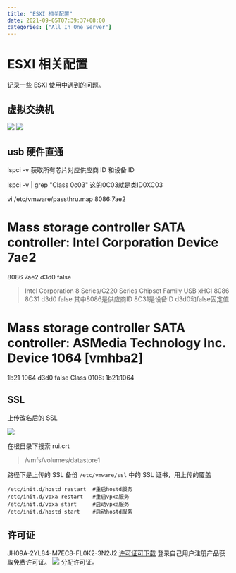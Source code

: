```yaml
---
title: "ESXI 相关配置"
date: 2021-09-05T07:39:37+08:00
categories: ["All In One Server"]
---
```


# ESXI 相关配置
记录一些 ESXI 使用中遇到的问题。
## 虚拟交换机
![](../media/16307987538087/16482642367494.jpg)
![](../media/16307987538087/16482642538821.jpg)

## usb 硬件直通

lspci -v 获取所有芯片对应供应商 ID 和设备 ID

lspci -v | grep "Class 0c03"     这的0C03就是类ID0XC03

vi /etc/vmware/passthru.map
8086:7ae2
# Mass storage controller SATA controller: Intel Corporation Device 7ae2
8086  7ae2  d3d0     false
> Intel Corporation 8 Series/C220 Series Chipset Family USB xHCI
8086  8C31  d3d0     false
其中8086是供应商ID   8C31是设备ID    d3d0和false固定值

# Mass storage controller SATA controller: ASMedia Technology Inc. Device 1064 [vmhba2]
1b21  1064  d3d0     false
Class 0106: 1b21:1064

## SSL

上传改名后的 SSL

![](../media/16307987538087/16355165877304.jpg)

在根目录下搜索 rui.crt

> /vmfs/volumes/datastore1

路径下是上传的 SSL
备份 `/etc/vmware/ssl` 中的 SSL 证书，用上传的覆盖

```
/etc/init.d/hostd restart  #重启hostd服务
/etc/init.d/vpxa restart   #重启vpxa服务
/etc/init.d/vpxa start     #启动vpxa服务
/etc/init.d/hostd start    #启动hostd服务
```

## 许可证
JH09A-2YL84-M7EC8-FL0K2-3N2J2
[许可证可下载](https://customerconnect.vmware.com/cn/group/vmware/evalcenter?p=free-esxi6)
登录自己用户注册产品获取免费许可证。
![](../media/16307987538087/16355623064733.jpg)
分配许可证。